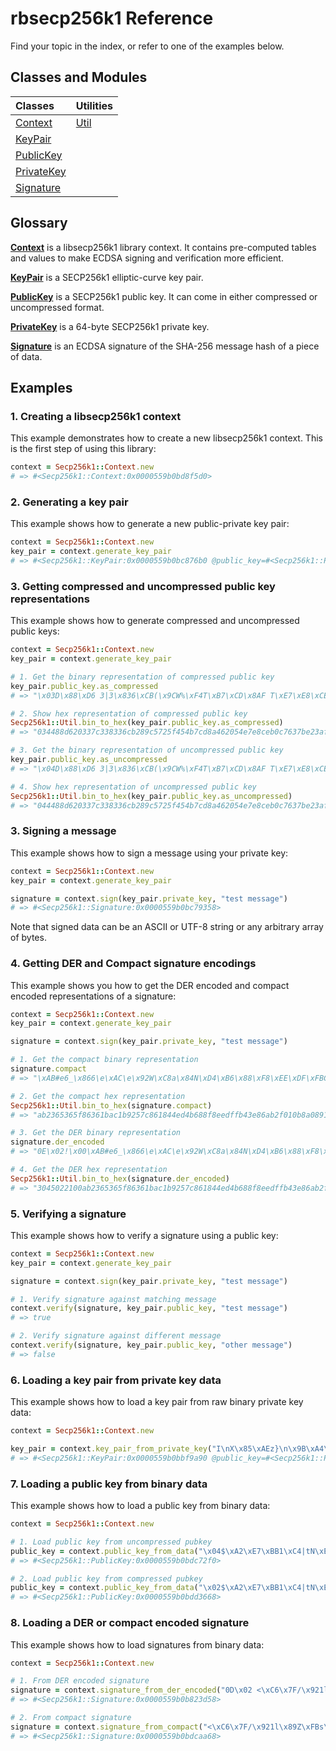 rbsecp256k1 Reference
=====================

Find your topic in the index, or refer to one of the examples below.

Classes and Modules
-------------------

Classes                          | Utilities
:--------------------------------|:--------------------------------
[Context](context.md)            | [Util](util.md)
[KeyPair](key_pair.md)           |
[PublicKey](public_key.md)       |
[PrivateKey](private_key.md)     |
[Signature](signature.md)        |

Glossary
--------

**[Context](context.md)** is a libsecp256k1 library context. It contains
pre-computed tables and values to make ECDSA signing and verification more
efficient.

**[KeyPair](key_pair.md)** is a SECP256k1 elliptic-curve key pair.

**[PublicKey](public_key.md)** is a SECP256k1 public key. It can come in either
compressed or uncompressed format.

**[PrivateKey](private_key.md)** is a 64-byte SECP256k1 private key.

**[Signature](signature.md)** is an ECDSA signature of the SHA-256 message hash
of a piece of data.

Examples
--------

### 1. Creating a libsecp256k1 context

This example demonstrates how to create a new libsecp256k1 context. This is the
first step of using this library:

```ruby
context = Secp256k1::Context.new
# => #<Secp256k1::Context:0x0000559b0bd8f5d0>
```

### 2. Generating a key pair

This example shows how to generate a new public-private key pair:

```ruby
context = Secp256k1::Context.new
key_pair = context.generate_key_pair
# => #<Secp256k1::KeyPair:0x0000559b0bc876b0 @public_key=#<Secp256k1::PublicKey:0x0000559b0bc876d8>, @private_key=#<Secp256k1::PrivateKey:0x0000559b0bc87700 @data="\r\xA7\xB3<\x92\xCDw\xC1\xDB\xEB[BB;=\x80\xB83\xA8]\x06\xD9\x90\xF8v\xFFi\xF0/\x1E\x96\xF9">>
```

### 3. Getting compressed and uncompressed public key representations

This example shows how to generate compressed and uncompressed public keys:

```ruby
context = Secp256k1::Context.new
key_pair = context.generate_key_pair

# 1. Get the binary representation of compressed public key
key_pair.public_key.as_compressed
# => "\x03D\x88\xD6 3|3\x836\xCB(\x9CW%\xF4T\xB7\xCD\x8AF T\xE7\xE8\xCE\xB0\xC7c{\xE2:\xFE"

# 2. Show hex representation of compressed public key
Secp256k1::Util.bin_to_hex(key_pair.public_key.as_compressed)
# => "034488d620337c338336cb289c5725f454b7cd8a462054e7e8ceb0c7637be23afe"

# 3. Get the binary representation of uncompressed public key
key_pair.public_key.as_uncompressed
# => "\x04D\x88\xD6 3|3\x836\xCB(\x9CW%\xF4T\xB7\xCD\x8AF T\xE7\xE8\xCE\xB0\xC7c{\xE2:\xFE XRew\x1F\e\x05\xC8\xDC\xA7\xE3\x8C\xBD\x91s?\xFCW\xD5\xB3\xA8aaCCG\xD4\x94m\xA5c"

# 4. Show hex representation of uncompressed public key
Secp256k1::Util.bin_to_hex(key_pair.public_key.as_uncompressed)
# => "044488d620337c338336cb289c5725f454b7cd8a462054e7e8ceb0c7637be23afe20585265771f1b05c8dca7e38cbd91733ffc57d5b3a86161434347d4946da563"
```

### 3. Signing a message

This example shows how to sign a message using your private key:

```ruby
context = Secp256k1::Context.new
key_pair = context.generate_key_pair

signature = context.sign(key_pair.private_key, "test message")
# => #<Secp256k1::Signature:0x0000559b0bc79358>
```

Note that signed data can be an ASCII or UTF-8 string or any arbitrary array of
bytes.

### 4. Getting DER and Compact signature encodings

This example shows you how to get the DER encoded and compact encoded
representations of a signature:

```ruby
context = Secp256k1::Context.new
key_pair = context.generate_key_pair

signature = context.sign(key_pair.private_key, "test message")

# 1. Get the compact binary representation
signature.compact
# => "\xAB#e6_\x866\e\xAC\e\x92W\xC8a\x84N\xD4\xB6\x88\xF8\xEE\xDF\xFBC\xE8j\xB2\xF0\x10\xB8\xA0\x89\x13L\e\x9E\x91cB\xD7\xAC\x11\xF7\x02,Y&TM\xA5zp\xFD\xB3\xB1\xDCIV\xBB\\\xAF\x16@\xFC\x00"

# 2. Get the compact hex representation
Secp256k1::Util.bin_to_hex(signature.compact)
# => "ab2365365f86361bac1b9257c861844ed4b688f8eedffb43e86ab2f010b8a089134c1b9e916342d7ac11f7022c5926544da57a70fdb3b1dc4956bb5caf1640fc00"

# 3. Get the DER binary representation
signature.der_encoded
# => "0E\x02!\x00\xAB#e6_\x866\e\xAC\e\x92W\xC8a\x84N\xD4\xB6\x88\xF8\xEE\xDF\xFBC\xE8j\xB2\xF0\x10\xB8\xA0\x89\x02 \x13L\e\x9E\x91cB\xD7\xAC\x11\xF7\x02,Y&TM\xA5zp\xFD\xB3\xB1\xDCIV\xBB\\\xAF\x16@\xFC"

# 4. Get the DER hex representation
Secp256k1::Util.bin_to_hex(signature.der_encoded)
# => "3045022100ab2365365f86361bac1b9257c861844ed4b688f8eedffb43e86ab2f010b8a0890220134c1b9e916342d7ac11f7022c5926544da57a70fdb3b1dc4956bb5caf1640fc"
```

### 5. Verifying a signature

This example shows how to verify a signature using a public key:

```ruby
context = Secp256k1::Context.new
key_pair = context.generate_key_pair

signature = context.sign(key_pair.private_key, "test message")

# 1. Verify signature against matching message
context.verify(signature, key_pair.public_key, "test message")
# => true

# 2. Verify signature against different message
context.verify(signature, key_pair.public_key, "other message")
# => false
```

### 6. Loading a key pair from private key data

This example shows how to load a key pair from raw binary private key data:

```ruby
context = Secp256k1::Context.new

key_pair = context.key_pair_from_private_key("I\nX\x85\xAEz}\n\x9B\xA4\\\x81)\xD4\x9Aq\xFDH\t\xBE\x8EP\xC5.\xC6\x1F7-\x86\xA0\xCB\xF9")
# => #<Secp256k1::KeyPair:0x0000559b0bbf9a90 @public_key=#<Secp256k1::PublicKey:0x0000559b0bbf9ab8>, @private_key=#<Secp256k1::PrivateKey:0x0000559b0bbf9ae0 @data="I\nX\x85\xAEz}\n\x9B\xA4\\\x81)Ԛq\xFDH\t\xBE\x8EP\xC5.\xC6\u001F7-\x86\xA0\xCB\xF9">>
```

### 7. Loading a public key from binary data

This example shows how to load a public key from binary data:

```ruby
context = Secp256k1::Context.new

# 1. Load public key from uncompressed pubkey
public_key = context.public_key_from_data("\x04$\xA2\xE7\xBB1\xC4|tN\xE6\xE4J-\xED\x9A[\xAFf-<\x14\x84^QQ\"\x14\xC3\x91\xE4\xF2\xB5\xEEEj\xAB\xD9\xFE\b\e7Zk\xC5{k\x12\xE3\xEA\xA2\xA5\xD7\xC1\xA5&\xE5|:K\xA9 X\xA3\x90")
# => #<Secp256k1::PublicKey:0x0000559b0bdc72f0>

# 2. Load public key from compressed pubkey
public_key = context.public_key_from_data("\x02$\xA2\xE7\xBB1\xC4|tN\xE6\xE4J-\xED\x9A[\xAFf-<\x14\x84^QQ\"\x14\xC3\x91\xE4\xF2\xB5")
# => #<Secp256k1::PublicKey:0x0000559b0bdd3668>
```

### 8. Loading a DER or compact encoded signature

This example shows how to load signatures from binary data:

```ruby
context = Secp256k1::Context.new

# 1. From DER encoded signature
signature = context.signature_from_der_encoded("0D\x02 <\xC6\x7F/\x921l\x89Z\xFBs\x89p\xEE\x18u\x8B\x92\x9D\xA6\x84\xC5Y<t\xB7\xF1\f\xEE\f\x81J\x02 \t\"\xDF]\x1D\xA7W@^\xAAokH\b\x00\xE2L\xCF\x82\xA3\x05\x1E\x00\xF9\xFC\xB19\x0F\x93|\xB1f")
# => #<Secp256k1::Signature:0x0000559b0b823d58>

# 2. From compact signature
signature = context.signature_from_compact("<\xC6\x7F/\x921l\x89Z\xFBs\x89p\xEE\x18u\x8B\x92\x9D\xA6\x84\xC5Y<t\xB7\xF1\f\xEE\f\x81J\t\"\xDF]\x1D\xA7W@^\xAAokH\b\x00\xE2L\xCF\x82\xA3\x05\x1E\x00\xF9\xFC\xB19\x0F\x93|\xB1f\x00")
# => #<Secp256k1::Signature:0x0000559b0bdcaa68>
```
